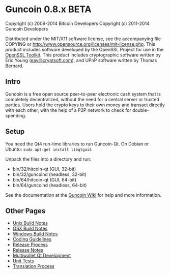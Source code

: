 Guncoin 0.8.x BETA
====================

Copyright (c) 2009-2014 Bitcoin Developers
Copyright (c) 2011-2014 Guncoin Developers

Distributed under the MIT/X11 software license, see the accompanying
file COPYING or http://www.opensource.org/licenses/mit-license.php.
This product includes software developed by the OpenSSL Project for use in the [OpenSSL Toolkit](http://www.openssl.org/). This product includes
cryptographic software written by Eric Young ([eay@cryptsoft.com](mailto:eay@cryptsoft.com)), and UPnP software written by Thomas Bernard.


Intro
---------------------
Guncoin is a free open source peer-to-peer electronic cash system that is
completely decentralized, without the need for a central server or trusted
parties.  Users hold the crypto keys to their own money and transact directly
with each other, with the help of a P2P network to check for double-spending.


Setup
---------------------
You need the Qt4 run-time libraries to run Guncoin-Qt. On Debian or Ubuntu:
	`sudo apt-get install libqtgui4`

Unpack the files into a directory and run:

- bin/32/hitcoin-qt (GUI, 32-bit)
- bin/32/guncoind (headless, 32-bit)
- bin/64/hitcoin-qt (GUI, 64-bit)
- bin/64/guncoind (headless, 64-bit)

See the documentation at the [Guncoin Wiki](http://hitcoin.info)
for help and more information.


Other Pages
---------------------
- [Unix Build Notes](build-unix.md)
- [OSX Build Notes](build-osx.md)
- [Windows Build Notes](build-msw.md)
- [Coding Guidelines](coding.md)
- [Release Process](release-process.md)
- [Release Notes](release-notes.md)
- [Multiwallet Qt Development](multiwallet-qt.md)
- [Unit Tests](unit-tests.md)
- [Translation Process](translation_process.md)
